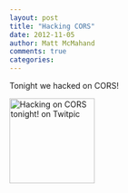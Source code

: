 ```yaml
---
layout: post
title: "Hacking CORS"
date: 2012-11-05
author: Matt McMahand
comments: true
categories:
---
```


Tonight we hacked on CORS!

<a href="http://twitpic.com/bgj825" title="Hacking on CORS tonight! on Twitpic"><img src="http://twitpic.com/show/thumb/bgj825.jpg" width="150" height="150" alt="Hacking on CORS tonight! on Twitpic"></a>

